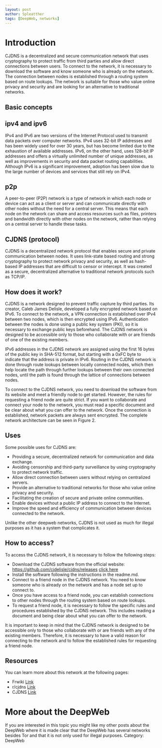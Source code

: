 ```yaml
---
layout: post
author: Spleatther
tags: [DeepWeb, networks]
---
```


# Introduction

CJDNS is a decentralized and secure communication network that uses cryptography to protect traffic from third parties and allow direct connections between users. To connect to the network, it is necessary to download the software and know someone who is already on the network. The connection between nodes is established through a routing system based on route lookups. The network is suitable for those who value online privacy and security and are looking for an alternative to traditional networks.

## Basic concepts

## ipv4 and ipv6

IPv4 and IPv6 are two versions of the Internet Protocol used to transmit data packets over computer networks. IPv4 uses 32-bit IP addresses and has been widely used for over 30 years, but has become limited due to the exhaustion of available addresses. IPv6, on the other hand, uses 128-bit IP addresses and offers a virtually unlimited number of unique addresses, as well as improvements in security and data packet routing capabilities. Although IPv6 is a significant improvement, adoption has been slow due to the large number of devices and services that still rely on IPv4.

## p2p

A peer-to-peer (P2P) network is a type of network in which each node or device can act as a client or server and can communicate directly with other nodes without the need for a central server. This means that each node on the network can share and access resources such as files, printers and bandwidth directly with other nodes on the network, rather than relying on a central server to handle these tasks.

## CJDNS (protocol)

CJDNS is a decentralized network protocol that enables secure and private communication between nodes. It uses link-state based routing and strong cryptography to protect network privacy and security, as well as hash-based IP addresses that are difficult to censor or intercept. It was created as a secure, decentralized alternative to traditional network protocols such as TCP/IP.

## How does it work?

CJDNS is a network designed to prevent traffic capture by third parties. Its creator, Caleb James Delisle, developed a fully encrypted network based on IPv6. To connect to the network, a VPN connection is established over IPv4 between two nodes, which is then encrypted using IPv6. Authentication between the nodes is done using a public key system (PKI), so it is necessary to exchange public keys beforehand. The CJDNS network is designed to be accessible only to those who collaborate with or are friends of one of the existing members.

IPv6 addresses in the CJDNS network are assigned using the first 16 bytes of the public key in SHA-512 format, but starting with a 0xFC byte to indicate that the address is private in IPv6. Routing in the CJDNS network is done through route lookups between locally connected nodes, which then help locate the path through further lookups between their own connected nodes, until the path is found through the lattice of connections between nodes.

To connect to the CJDNS network, you need to download the software from its website and meet a friendly node to get started. However, the rules for requesting a friend node are quite strict. If you want to collaborate and connect your node to the network, you must read a specific document and be clear about what you can offer to the network. Once the connection is established, network packets are always sent encrypted. The complete network architecture can be seen in Figure 2.

## Uses

Some possible uses for CJDNS are:

* Providing a secure, decentralized network for communication and data exchange.
* Avoiding censorship and third-party surveillance by using cryptography to protect network traffic.
* Allow direct connection between users without relying on centralized servers.
* Provide an alternative to traditional networks for those who value online privacy and security.
* Facilitating the creation of secure and private online communities.
* Enable devices without a public IP address to connect to the Internet.
* Improve the speed and efficiency of communication between devices connected to the network.

Unlike the other deepweb networks, CJDNS is not used as much for illegal purposes as it has a system that complicates it.

## How to access?

To access the CJDNS network, it is necessary to follow the following steps:

* Download the CJDNS software from the official website: https://github.com/cjdelisle/cjdns/releases [click here](https://github.com/cjdelisle/cjdns/releases)
* Install the software following the instructions in the readme.md.
* Connect to a friend node in the CJDNS network. You need to know someone who is already on the network and has a node set up to connect to.
* Once you have access to a friend node, you can establish connections to other nodes through the routing system based on route lookups.
* To request a friend node, it is necessary to follow the specific rules and procedures established by the CJDNS network. This includes reading a document and being clear about what you can offer to the network.

It is important to keep in mind that the CJDNS network is designed to be accessible only to those who collaborate with or are friends with any of the existing members. Therefore, it is necessary to have a valid reason for connecting to the network and to follow the established rules for requesting a friend node.

## Resources

You can learn more about this network at the following pages:

* Frwiki [Link](https://es.frwiki.wiki/wiki/Cjdns)
* r/cjdns [Link](https://www.reddit.com/r/cjdns/)
* CJDNS [Link](https://cdns.net/)

# More about the DeepWeb

If you are interested in this topic you might like my other posts about the DeepWeb where it is made clear that the DeepWeb has several networks besides Tor and that it is not only used for illegal purposes. Category: DeepWeb